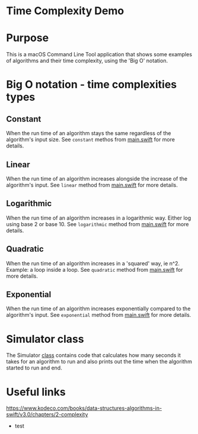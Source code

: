 # Time Complexity Demo

# Purpose

This is a macOS Command Line Tool application that shows some examples of algorithms and their time complexity, using the 'Big O' notation.

# Big O notation - time complexities types

## Constant

When the run time of an algorithm stays the same regardless of the algorithm's input size. See `constant` methos from [main.swift](TimeComplexityDemo/main.swift) for more details.

## Linear

When the run time of an algorithm increases alongside the increase of the algorithm's input. See `linear` method from [main.swift](TimeComplexityDemo/main.swift) for more details.

## Logarithmic

When the run time of an algorithm increases in a logarithmic way. Either log using base 2 or base 10. See `logarithmic` method from [main.swift](TimeComplexityDemo/main.swift) for more details.

## Quadratic

When the run time of an algorithm increases in a 'squared' way, ie n^2. Example: a loop inside a loop. See `quadratic` method from [main.swift](TimeComplexityDemo/main.swift) for more details.

## Exponential

When the run time of an algorithm increases exponentially compared to the algorithm's input. See `exponential` method from [main.swift](TimeComplexityDemo/main.swift) for more details.

# Simulator class

The Simulator [class](TimeComplexityDemo/main.swift) contains code that calculates how many seconds it takes for an algorithm to run and also prints out the time when the algorithm started to run and end. 

# Useful links

https://www.kodeco.com/books/data-structures-algorithms-in-swift/v3.0/chapters/2-complexity

- test

